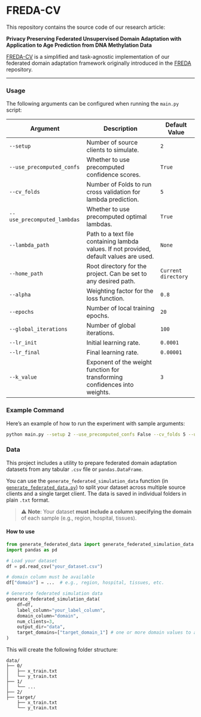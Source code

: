 # FREDA-CV

This repository contains the source code of our research article:

**Privacy Preserving Federated Unsupervised Domain Adaptation with Application to Age Prediction from DNA Methylation Data**

[FREDA-CV](https://github.com/mdppml/FREDA_CV) is a simplified and task-agnostic implementation of our federated domain adaptation framework originally introduced in the [FREDA](https://github.com/mdppml/FREDA) repository.

---

### Usage

The following arguments can be configured when running the `main.py` script:

| Argument                    | Description                                                                             | Default Value       |
|-----------------------------|-----------------------------------------------------------------------------------------|---------------------|
| `--setup`                   | Number of source clients to simulate.                                                   | `2`                 |
| `--use_precomputed_confs`   | Whether to use precomputed confidence scores.                                           | `True`              |
| `--cv_folds`                | Number of Folds to run cross validation for lambda prediction.                          | `5`                 |
| `--use_precomputed_lambdas` | Whether to use precomputed optimal lambdas.                                             | `True`              |
| `--lambda_path`             | Path to a text file containing lambda values. If not provided, default values are used. | `None`              |
| `--home_path`               | Root directory for the project. Can be set to any desired path.                         | `Current directory` |
| `--alpha`                   | Weighting factor for the loss function.                                                 | `0.8`               |
| `--epochs`                  | Number of local training epochs.                                                        | `20`                |
| `--global_iterations`       | Number of global iterations.                                                            | `100`               |
| `--lr_init`                 | Initial learning rate.                                                                  | `0.0001`            |
| `--lr_final`                | Final learning rate.                                                                    | `0.00001`           |
| `--k_value`                 | Exponent of the weight function for transforming confidences into weights.              | `3`                 |

### Example Command

Here’s an example of how to run the experiment with sample arguments:

```bash
python main.py --setup 2 --use_precomputed_confs False --cv_folds 5 --use_precomputed_lambdas False --lambda_path ./lambdas.txt --home_path ./FREDA-CV/ --alpha 0.8 --epochs 20 --global_iterations 100 --lr_init 0.0001 --lr_final 0.00001 --k_value 3
```

### Data

This project includes a utility to prepare federated domain adaptation datasets from any tabular `.csv` file or `pandas.DataFrame`.

You can use the `generate_federated_simulation_data` function (in [`generate_federated_data.py`](generate_federated_data.py)) to split your dataset across multiple source clients and a single target client. The data is saved in individual folders in plain `.txt` format.

> ⚠️ **Note**: Your dataset **must include a column specifying the domain** of each sample (e.g., region, hospital, tissues).

#### How to use

```python
from generate_federated_data import generate_federated_simulation_data
import pandas as pd

# Load your dataset
df = pd.read_csv("your_dataset.csv")

# domain column must be available
df["domain"] = ...  # e.g., region, hospital, tissues, etc.

# Generate federated simulation data
generate_federated_simulation_data(
    df=df,
    label_column="your_label_column",
    domain_column="domain",
    num_clients=3,
    output_dir="data",
    target_domains=["target_domain_1"] # one or more domain values to act as the target
)
```

This will create the following folder structure:
```
data/
├── 0/
│   ├── x_train.txt
│   └── y_train.txt
├── 1/
│   └── ...
├── 2/
├── target/
    ├── x_train.txt
    └── y_train.txt
```









